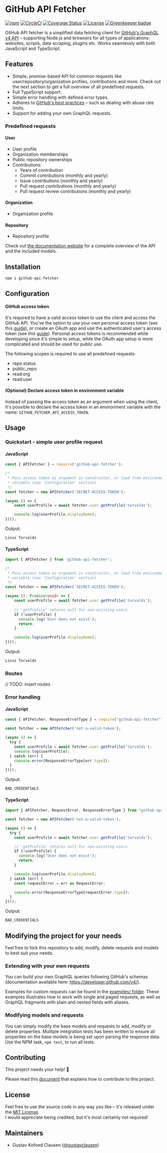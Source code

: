 # GitHub API Fetcher

[![npm](https://img.shields.io/npm/v/github-api-fetcher.svg)](https://www.npmjs.com/package/github-api-fetcher)
[![CircleCI](https://circleci.com/gh/gustavclausen/github-api-fetcher/tree/master.svg?style=svg)](https://circleci.com/gh/gustavclausen/github-api-fetcher/tree/master)
[![Coverage Status](https://coveralls.io/repos/github/gustavclausen/github-api-fetcher/badge.svg?branch=master)](https://coveralls.io/github/gustavclausen/github-api-fetcher?branch=master)
[![License](https://img.shields.io/github/license/gustavclausen/github-api-fetcher.svg)](https://github.com/gustavclausen/github-api-fetcher/blob/master/LICENSE)
[![Greenkeeper badge](https://badges.greenkeeper.io/gustavclausen/github-api-fetcher.svg)](https://greenkeeper.io/)

GitHub API fetcher is a simplified data fetching client for [GitHub's GraphQL v4 API](https://developer.github.com/v4/) – supporting Node.js and browsers for all types of applications: websites, scripts, data scraping, plugins etc. Works seamlessly with both JavaScript and TypeScript.

## Features

* Simple, promise-based API for common requests like user/repository/organization profiles, contributions and more. Check out the next section to get a full overview of all predefined requests.
* Full TypeScript support.
* Simple error handling with defined error types.
* Adheres to [GitHub's best practices](https://developer.github.com/v3/guides/best-practices-for-integrators/) – such as dealing with abuse rate limits.
* Support for adding your own GraphQL requests.

### Predefined requests

#### User

* User profile
* Organization memberships
* Public repository ownerships
* Contributions:
  * Years of contribution
  * Commit contributions (monthly and yearly)
  * Issue contributions (monthly and yearly)
  * Pull request contributions (monthly and yearly)
  * Pull request review contributions (monthly and yearly)

#### Organization

* Organization profile

#### Repository

* Repository profile


Check out [the documentation website](https://gustavclausen.github.io/github-api-fetcher/) for a complete overview of the API and the included models.

## Installation

```sh
npm i github-api-fetcher
```

## Configuration

#### GitHub access token

It's required to have a valid access token to use the client and access the GitHub API.
You've the option to use your own personal access token (see this [guide](https://help.github.com/en/articles/creating-a-personal-access-token-for-the-command-line)), or create an OAuth app and use the authenticated user's access token (see this [guide](https://developer.github.com/apps/building-oauth-apps/)). Personal access tokens is recommended while developing since it's simple to setup, while the OAuth app setup is more complicated and should be used for public use.

The following scopes is required to use all predefined requests:

* repo:status
* public_repo
* read:org
* read:user

#### (Optional) Declare access token in environment variable

Instead of passing the access token as an argument when using the client, it's possible to declare the access token in an environment variable with the name: `GITHUB_FETCHER_API_ACCESS_TOKEN`.

## Usage

### Quickstart - simple user profile request

#### JavaScript

~~~~JavaScript
const { APIFetcher } = require('github-api-fetcher');

/*
 * Pass access token as argument in constructor, or load from environment
 * variable (see 'Configuration' section)
 */
const fetcher = new APIFetcher('SECRET-ACCESS-TOKEN');

(async () => {
    const userProfile = await fetcher.user.getProfile('torvalds');

    console.log(userProfile.displayName);
})();
~~~~

Output:

```sh
Linus Torvalds
```

#### TypeScript

~~~~TypeScript
import { APIFetcher } from 'github-api-fetcher';

/*
 * Pass access token as argument in constructor, or load from environment
 * variable (see 'Configuration' section)
 */
const fetcher = new APIFetcher('SECRET-ACCESS-TOKEN');

(async (): Promise<void> => {
    const userProfile = await fetcher.user.getProfile('torvalds');
  	
    // 'getProfile' returns null for non-existing users
    if (!userProfile) {
      console.log('User does not exist');
      return;
    }

    console.log(userProfile.displayName);
})();
~~~~

Output:

```sh
Linus Torvalds
```

### Routes

// TODO: insert routes

### Error handling

#### JavaScript

~~~~JavaScript
const { APIFetcher, ResponseErrorType } = require("github-api-fetcher");

const fetcher = new APIFetcher('not-a-valid-token');

(async () => {
  try {
    const userProfile = await fetcher.user.getProfile('torvalds');
    console.log(userProfile);
  } catch (err) {
    console.error(ResponseErrorType[err.type]);
  }
})();
~~~~

Output:

```sh
BAD_CREDENTIALS
```

#### TypeScript

~~~~TypeScript
import { APIFetcher, RequestError, ResponseErrorType } from "github-api-fetcher";

const fetcher = new APIFetcher('not-a-valid-token');

(async () => {
  try {
    const userProfile = await fetcher.user.getProfile('torvalds');

    // 'getProfile' returns null for non-existing users
    if (!userProfile) {
      console.log('User does not exist');
      return;
    }

    console.log(userProfile.displayName);
  } catch (err) {
    const requestError = err as RequestError;

    console.error(ResponseErrorType[requestError.type]);
  }
})();

~~~~

Output:

```sh
BAD_CREDENTIALS
```

## Modifying the project for your needs

Feel free to fork this repository to add, modify, delete requests and models to best suit your needs.

### Extending with your own requests

You can build your own GraphQL queries following GitHub's schemas (documentation available here: https://developer.github.com/v4/).

Examples for custom requests can be found in the [examples/ folder](https://github.com/gustavclausen/github-api-fetcher/blob/master/examples/). These examples illustrates how to work with single and paged requests, as well as GraphQL fragments with plain and nested fields with aliases.

### Modifying models and requests

You can simply modify the base models and requests to add, modify or delete properties. Mulitple integration tests has been written to ensure all properties on the base models is being set upon parsing the response data. Use the NPM task, ```npm test```, to run all tests.

## Contributing

This project needs your help! :muscle:

Please read this [document](https://github.com/gustavclausen/github-api-fetcher/blob/master/CONTRIBUTING.md) that explains how to contribute to this project.

## License

Feel free to use the source code in any way you like – it's released under the [MIT License](https://github.com/gustavclausen/github-api-fetcher/blob/master/LICENSE).  
I would appreciate being credited, but it's most certainly not required!

## Maintainers

- Gustav Kofoed Clausen ([@gustavclausen](http://github.com/gustavclausen))
